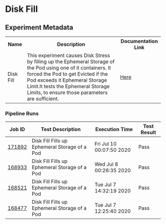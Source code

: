 # Disk Fill

## Experiment Metadata

<table>
<tr>
<th> Name </th>
<th> Description </th>
<th> Documentation Link </th>
</tr>
<tr>
 <td> Disk Fill </td>
 <td> This experiment causes Disk Stress by filling up the Ephemeral Storage of the Pod using one of it containers. It forced the Pod to get Evicted if the Pod exceeds it Ephemeral Storage Limit.It tests the Ephemeral Storage Limits, to ensure those parameters are sufficient. </td>
 <td>  <a href="https://docs.litmuschaos.io/docs/disk-fill/"> Here </a> </td>
 </tr>
 </table>

  ### Pipeline Runs

  
| Job ID |   Test Description         | Execution Time |Test Result   |
 |---------|---------------------------| --------------|--------|
|     <a href= "https://gitlab.mayadata.io/litmuschaos/litmus-e2e/-/jobs/171892">171892</a>           |  Disk Fill Fills up Ephemeral Storage of a Pod           | Fri Jul 10 00:07:50 2020  | Pass |
|     <a href= "https://gitlab.mayadata.io/litmuschaos/litmus-e2e/-/jobs/168933">168933</a>           |  Disk Fill Fills up Ephemeral Storage of a Pod           | Wed Jul  8 00:26:35 2020  | Pass |
|     <a href= "https://gitlab.mayadata.io/litmuschaos/litmus-e2e/-/jobs/168521">168521</a>           |  Disk Fill Fills up Ephemeral Storage of a Pod           | Tue Jul  7 14:32:19 2020  | Pass |
 |    <a href= "https://gitlab.mayadata.io/litmuschaos/litmus-e2e/-/jobs/168477">168477</a>   |  Disk Fill Fills up Ephemeral Storage of a Pod           |  Tue Jul  7 12:25:40 2020     |Pass  |
